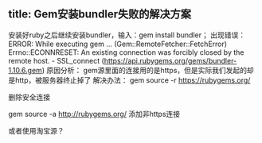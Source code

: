 title: Gem安装bundler失败的解决方案
---

安装好ruby之后继续安装bundler，输入：gem install bundler；
出现错误：
ERROR: While executing gem ... (Gem::RemoteFetcher::FetchError)
Errno::ECONNRESET: An existing connection was forcibly closed by the remote
host. - SSL_connect (https://api.rubygems.org/gems/bundler-1.10.6.gem)
原因分析：
gem源里面的连接用的是https，但是实际我们发起的却是http，被服务器终止掉了
解决办法：
gem source -r  https://rubygems.org/

删除安全连接

gem source -a  http://rubygems.org/
添加非https连接


或者使用淘宝源？